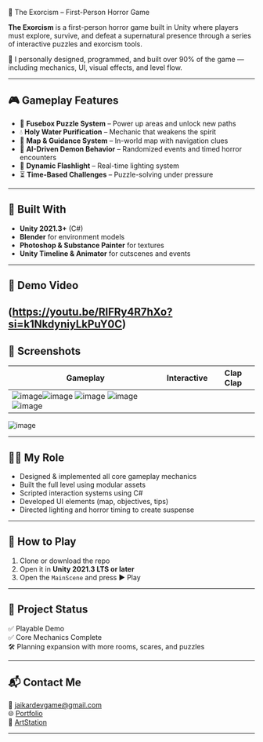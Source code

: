  👻 The Exorcism – First-Person Horror Game

**The Exorcism** is a first-person horror game built in Unity where players must explore, survive, and defeat a supernatural presence through a series of interactive puzzles and exorcism tools.

🧠 I personally designed, programmed, and built over 90% of the game — including mechanics, UI, visual effects, and level flow.

---

## 🎮 Gameplay Features

- 🔦 **Fusebox Puzzle System** – Power up areas and unlock new paths
- 💧 **Holy Water Purification** – Mechanic that weakens the spirit
- 📜 **Map & Guidance System** – In-world map with navigation clues
- 👹 **AI-Driven Demon Behavior** – Randomized events and timed horror encounters
- 🔦 **Dynamic Flashlight** – Real-time lighting system
- ⏳ **Time-Based Challenges** – Puzzle-solving under pressure

---

## 🧰 Built With

- **Unity 2021.3+** (C#)
- **Blender** for environment models
- **Photoshop & Substance Painter** for textures
- **Unity Timeline & Animator** for cutscenes and events

---

## 🎥 Demo Video
(https://youtu.be/RlFRy4R7hXo?si=k1NkdyniyLkPuY0C)
---

## 📸 Screenshots

| Gameplay | Interactive  | Clap Clap |
|----------|--------|--------------|
| ![image](https://github.com/user-attachments/assets/d5866041-8a56-45ca-8c14-f40f108d5fb9)![image](https://github.com/user-attachments/assets/84b66385-ad18-4560-91f2-113a77236075) ![image](https://github.com/user-attachments/assets/38eba146-00b2-43ac-9d2b-31102fffee14) ![image](https://github.com/user-attachments/assets/3502c07e-7be9-482a-a10a-0359a8507dd7)![image](https://github.com/user-attachments/assets/9f07b628-fc7f-4e07-8c88-05ef9ab8e521) 
![image](https://github.com/user-attachments/assets/f27732c1-9625-4a05-a696-bebf1b418bea)





---

## 🧑‍💻 My Role

- Designed & implemented all core gameplay mechanics
- Built the full level using modular assets
- Scripted interaction systems using C#
- Developed UI elements (map, objectives, tips)
- Directed lighting and horror timing to create suspense

---

## 🚀 How to Play

1. Clone or download the repo
2. Open it in **Unity 2021.3 LTS or later**
3. Open the `MainScene` and press ▶️ Play

---

## 📂 Project Status

✅ Playable Demo  
✅ Core Mechanics Complete  
🛠️ Planning expansion with more rooms, scares, and puzzles

---

## 📬 Contact Me

📧 jaikardevgame@gmail.com  
🌐 [Portfolio](https://heyitsmejai.wixsite.com/to-show-case-my-port)  
🎨 [ArtStation](https://www.artstation.com/jaikarpothula007)

---
